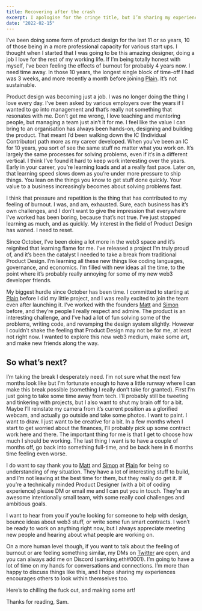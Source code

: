 ```yaml
---
title: Recovering after the crash
excerpt: I apologise for the cringe title, but I’m sharing my experience with burnout and what I’m going to be doing over the next couple of months.
date: "2022-02-15"
---
```


I’ve been doing some form of product design for the last 11 or so years, 10 of those being in a more professional capacity for various start ups. I thought when I started that I was going to be this amazing designer, doing a job I love for the rest of my working life. If I’m being totally honest with myself, I’ve been feeling the effects of burnout for probably 4 years now. I need time away. In those 10 years, the longest single block of time-off I had was 3 weeks, and more recently a month before joining [Plain](https://plain.com). It’s not sustainable.

Product design was becoming just a job. I was no longer doing the thing I love every day. I’ve been asked by various employers over the years if I wanted to go into management and that’s really not something that resonates with me. Don’t get me wrong, I love teaching and mentoring people, but managing a team just ain’t it for me. I feel like the value I can bring to an organisation has always been hands-on, designing and building the product. That meant I’d been walking down the IC (Individual Contributor) path more as my career developed. When you’ve been an IC for 10 years, you sort of see the same stuff no matter what you work on. It’s largely the same processes for solving problems, even if it’s in a different vertical. I think I’ve found it hard to keep work interesting over the years. Early in your career, you’re learning loads and at a really fast pace. Later on, that learning speed slows down as you’re under more pressure to ship things. You lean on the things you know to get stuff done quickly. Your value to a business increasingly becomes about solving problems fast.

I think that pressure and repetition is the thing that has contributed to my feeling of burnout. I was, and am, exhausted. Sure, each business has it’s own challenges, and I don’t want to give the impression that everywhere I’ve worked has been boring, because that’s not true. I’ve just stopped learning as much, and as quickly. My interest in the field of Product Design has waned. I need to reset.

Since October, I’ve been doing a lot more in the web3 space and it’s reignited that learning flame for me. I’ve released a project I’m truly proud of, and it’s been the catalyst I needed to take a break from traditional Product Design. I’m learning all these new things like coding languages, governance, and economics. I’m filled with new ideas all the time, to the point where it’s probably really annoying for some of my new web3 developer friends.

My biggest hurdle since October has been time. I committed to starting at [Plain](https://plain.com) before I did my little project, and I was really excited to join the team even after launching it. I’ve worked with the founders [Matt](https://twitter.com/mattvagni) and [Simon](https://twitter.com/simonrohrbach) before, and they’re people I really respect and admire. The product is an interesting challenge, and I’ve had a lot of fun solving some of the problems, writing code, and revamping the design system slightly. However I couldn’t shake the feeling that Product Design may not be for me, at least not right now. I wanted to explore this new web3 medium, make some art, and make new friends along the way.

## So what’s next?

I’m taking the break I desperately need. I’m not sure what the next few months look like but I’m fortunate enough to have a little runway where I can make this break possible (something I really don’t take for granted). First I’m just going to take some time away from tech. I’ll probably still be tweeting and tinkering with projects, but I also want to shut my brain off for a bit. Maybe I’ll reinstate my camera from it’s current position as a glorified webcam, and actually go outside and take some photos. I want to paint. I want to draw. I just want to be creative for a bit. In a few months when I start to get worried about the finances, I’ll probably pick up some contract work here and there. The important thing for me is that I get to choose how much I should be working. The last thing I want is to have a couple of months off, go back into something full-time, and be back here in 6 months time feeling even worse.

I do want to say thank you to [Matt](https://twitter.com/mattvagni) and [Simon](https://twitter.com/simonrohrbach) at [Plain](https://plain.com) for being so understanding of my situation. They have a lot of interesting stuff to build, and I’m not leaving at the best time for them, but they really do get it. If you’re a technically minded Product Designer (with a bit of coding experience) please DM or email me and I can put you in touch. They’re an awesome intentionally small team, with some really cool challenges and ambitious goals.

I want to hear from you if you’re looking for someone to help with design, bounce ideas about web3 stuff, or write some fun smart contracts. I won’t be ready to work on anything right now, but I always appreciate meeting new people and hearing about what people are working on.

On a more human level though, if you want to talk about the feeling of burnout or are feeling something similar, my DMs on [Twitter](https://twitter.com/samkingco) are open, and you can always add me on Discord (samking.eth#0001). I’m going to have a lot of time on my hands for conversations and connections. I’m more than happy to discuss things like this, and I hope sharing my experiences encourages others to look within themselves too.

Here’s to chilling the fuck out, and making some art!

Thanks for reading, Sam.
